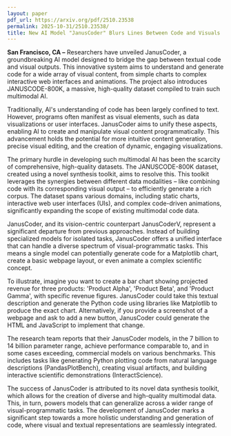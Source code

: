 ```yaml
---
layout: paper
pdf_url: https://arxiv.org/pdf/2510.23538
permalink: 2025-10-31/2510.23538/
title: New AI Model "JanusCoder" Blurs Lines Between Code and Visuals
---
```




**San Francisco, CA –** Researchers have unveiled JanusCoder, a groundbreaking AI model designed to bridge the gap between textual code and visual outputs. This innovative system aims to understand and generate code for a wide array of visual content, from simple charts to complex interactive web interfaces and animations. The project also introduces JANUSCODE-800K, a massive, high-quality dataset compiled to train such multimodal AI.

Traditionally, AI's understanding of code has been largely confined to text. However, programs often manifest as visual elements, such as data visualizations or user interfaces. JanusCoder aims to unify these aspects, enabling AI to create and manipulate visual content programmatically. This advancement holds the potential for more intuitive content generation, precise visual editing, and the creation of dynamic, engaging visualizations.

The primary hurdle in developing such multimodal AI has been the scarcity of comprehensive, high-quality datasets. The JANUSCODE-800K dataset, created using a novel synthesis toolkit, aims to resolve this. This toolkit leverages the synergies between different data modalities – like combining code with its corresponding visual output – to efficiently generate a rich corpus. The dataset spans various domains, including static charts, interactive web user interfaces (UIs), and complex code-driven animations, significantly expanding the scope of existing multimodal code data.

JanusCoder, and its vision-centric counterpart JanusCoderV, represent a significant departure from previous approaches. Instead of building specialized models for isolated tasks, JanusCoder offers a unified interface that can handle a diverse spectrum of visual-programmatic tasks. This means a single model can potentially generate code for a Matplotlib chart, create a basic webpage layout, or even animate a complex scientific concept.

To illustrate, imagine you want to create a bar chart showing projected revenue for three products: 'Product Alpha', 'Product Beta', and 'Product Gamma', with specific revenue figures. JanusCoder could take this textual description and generate the Python code using libraries like Matplotlib to produce the exact chart. Alternatively, if you provide a screenshot of a webpage and ask to add a new button, JanusCoder could generate the HTML and JavaScript to implement that change.

The research team reports that their JanusCoder models, in the 7 billion to 14 billion parameter range, achieve performance comparable to, and in some cases exceeding, commercial models on various benchmarks. This includes tasks like generating Python plotting code from natural language descriptions (PandasPlotBench), creating visual artifacts, and building interactive scientific demonstrations (InteractScience).

The success of JanusCoder is attributed to its novel data synthesis toolkit, which allows for the creation of diverse and high-quality multimodal data. This, in turn, powers models that can generalize across a wider range of visual-programmatic tasks. The development of JanusCoder marks a significant step towards a more holistic understanding and generation of code, where visual and textual representations are seamlessly integrated.